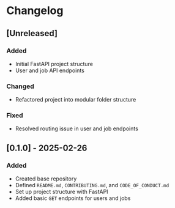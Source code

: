 # Changelog

## [Unreleased]
### Added
- Initial FastAPI project structure
- User and job API endpoints

### Changed
- Refactored project into modular folder structure

### Fixed
- Resolved routing issue in user and job endpoints

## [0.1.0] - 2025-02-26
### Added
- Created base repository
- Defined `README.md`, `CONTRIBUTING.md`, and `CODE_OF_CONDUCT.md`
- Set up project structure with FastAPI
- Added basic `GET` endpoints for users and jobs

